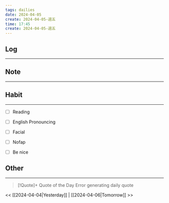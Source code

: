 ```yaml
---
tags: dailies  
date: 2024-04-05
create: 2024-04-05-週五
time: 17:45
create: 2024-04-05-週五
---
```


## Log
---


## Note
---


## Habit
---
- [ ] Reading
- [ ] English Pronouncing
- [ ] Facial
- [ ] Nofap
- [ ] Be nice


## Other
---

> [!Quote]+ Quote of the Day
> Error generating daily quote

<< [[2024-04-04|Yesterday]] | [[2024-04-06|Tomorrow]] >>
